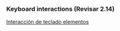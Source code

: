 ### Keyboard interactions  (Revisar 2.14)

[Interacción de teclado elementos](https://www.w3.org/TR/wai-aria-practices-1.1/#aria_ex )